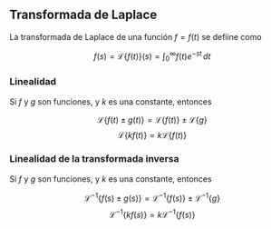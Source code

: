 ## Transformada de Laplace

La transformada de Laplace de una función $f = f\left(t \right)$ se defiine como 

$$f\left(s \right) = \mathcal{L}\{f\left(t \right)\}\left(s\right) = \int_{0}^{\infty} f\left(t \right)e^{-st}\,dt$$

### Linealidad

Si $f$ y $g$ son funciones, y $k$ es una constante, entonces

$$\mathcal {L}\{f\left(t \right) \pm g\left(t \right)\} = \mathcal {L}\{f\left(t \right)\} \pm \mathcal {L}\{g\}$$
$$\mathcal {L}\{kf\left(t \right)\} = k\mathcal {L}\{f\left(t \right)\}$$

### Linealidad de la transformada inversa

Si $f$ y $g$ son funciones, y $k$ es una constante, entonces

$$\mathcal {L}^{-1}\{f\left(s \right) \pm g\left(s\right)\} = \mathcal {L}^{-1}\{f\left(s \right)\} \pm \mathcal {L}^{-1}\{g\}$$
$$\mathcal {L}^{-1}\{kf\left(s \right)\} = k\mathcal {L}^{-1}\{f\left(s \right)\}$$